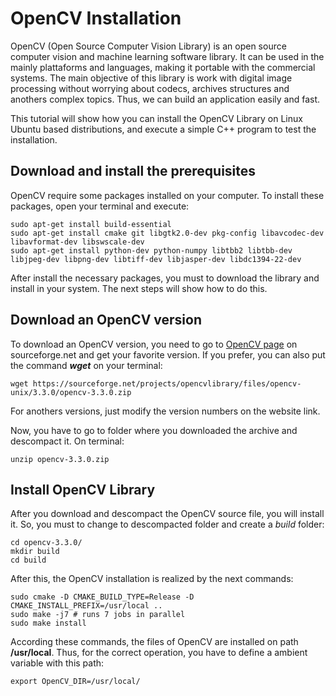 # OpenCV Installation

OpenCV (Open Source Computer Vision Library) is an open source computer vision and machine learning software library. It can be used in the mainly plattaforms and languages, making it portable with the commercial systems. The main objective of this library is work with digital image processing without worrying about codecs, archives structures and anothers complex topics. Thus, we can build an application easily and fast.

This tutorial will show how you can install the OpenCV Library on Linux Ubuntu based distributions, and execute a simple C++ program to test the installation.

## Download and install the prerequisites

OpenCV require some packages installed on your computer. To install these packages, open your terminal and execute:

```
sudo apt-get install build-essential
sudo apt-get install cmake git libgtk2.0-dev pkg-config libavcodec-dev libavformat-dev libswscale-dev
sudo apt-get install python-dev python-numpy libtbb2 libtbb-dev libjpeg-dev libpng-dev libtiff-dev libjasper-dev libdc1394-22-dev
```

After install the necessary packages, you must to download the library and install in your system. The next steps will show how to do this.

## Download an OpenCV version

To download an OpenCV version, you need to go to [OpenCV page](https://sourceforge.net/projects/opencvlibrary/files/opencv-unix/) on sourceforge.net and get your favorite version. If you prefer, you can also put the command ***wget*** on your terminal:

```
wget https://sourceforge.net/projects/opencvlibrary/files/opencv-unix/3.3.0/opencv-3.3.0.zip
```
For anothers versions, just modify the version numbers on the website link.

Now, you have to go to folder where you downloaded the archive and descompact it. On terminal:

```
unzip opencv-3.3.0.zip
```

## Install OpenCV Library

After you download and descompact the OpenCV source file, you will install it. So, you must to change to descompacted folder and create a *build* folder:
```
cd opencv-3.3.0/
mkdir build
cd build
```
After this, the OpenCV installation is realized by the next commands:
```
sudo cmake -D CMAKE_BUILD_TYPE=Release -D CMAKE_INSTALL_PREFIX=/usr/local ..
sudo make -j7 # runs 7 jobs in parallel
sudo make install
```
According these commands, the files of OpenCV are installed on path **/usr/local**. Thus, for the correct operation, you have to define a ambient variable with this path:
```
export OpenCV_DIR=/usr/local/
```
